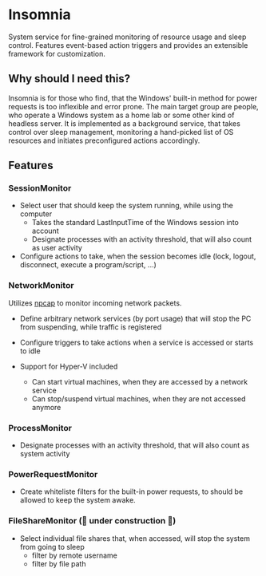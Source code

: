 # Insomnia

System service for fine-grained monitoring of resource usage and sleep control. Features event-based action triggers and provides an extensible framework for customization. 

## Why should I need this?

Insomnia is for those who find, that the Windows' built-in method for power requests is too inflexible and error prone. The main target group are people, who operate a Windows system as a home lab or some other kind of headless server. It is implemented as a background service, that takes control over sleep management, monitoring a hand-picked list of OS resources and initiates preconfigured actions accordingly.

## Features

### SessionMonitor

- Select user that should keep the system running, while using the computer
    - Takes the standard LastInputTime of the Windows session into account
    - Designate processes with an activity threshold, that will also count as user activity
- Configure actions to take, when the session becomes idle (lock, logout, disconnect, execute a program/script, ...)

### NetworkMonitor
Utilizes [npcap](https://npcap.com/) to monitor incoming network packets.

- Define arbitrary network services (by port usage) that will stop the PC from suspending, while traffic is registered
- Configure triggers to take actions when a service is accessed or starts to idle

- Support for Hyper-V included
    - Can start virtual machines, when they are accessed by a network service
    - Can stop/suspend virtual machines, when they are not accessed anymore

### ProcessMonitor

- Designate processes with an activity threshold, that will also count as system activity

### PowerRequestMonitor

- Create whiteliste filters for the built-in power requests, to should be allowed to keep the system awake.

### FileShareMonitor (🚧 under construction 🚧)

- Select individual file shares that, when accessed, will stop the system from going to sleep
    - filter by remote username
    - filter by file path



